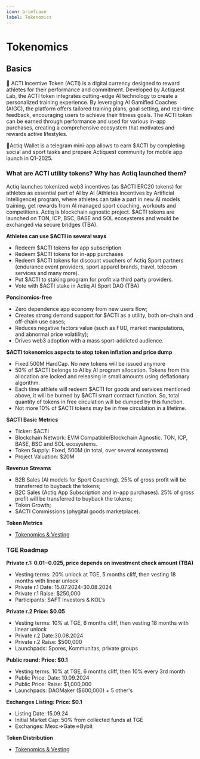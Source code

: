 ```yaml
---
icon: briefcase
label: Tokenomics
---
```

# Tokenomics

## Basics

💫 ACTI Incentive Token (ACTI) is a digital currency designed to reward athletes for their performance and commitment. Developed by Actiquest Lab, the ACTI token integrates cutting-edge AI technology to create a personalized training experience. By leveraging AI Gamified Coaches (AIGC), the platform offers tailored training plans, goal setting, and real-time feedback, encouraging users to achieve their fitness goals. The ACTI token can be earned through performance and used for various in-app purchases, creating a comprehensive ecosystem that motivates and rewards active lifestyles.

💎Actiq Wallet is a telegram mini-app allows to earn $ACTI by completing social and sport tasks and prepare Actiquest community for mobile app launch in Q1-2025. 

### What are ACTI utility tokens? Why has Actiq launched them?

Actiq launches tokenized web3 incentives (as $ACTI ERC20 tokens) for athletes as essential part of AI by AI (Athletes Incentives by Artificial Intelligence) program, where athletes can take a part in new AI models training, get rewards from AI managed sport coaching, workouts and competitions. Actiq is blockchain agnostic project. $ACTI tokens are launched on TON, ICP, BSC, BASE and SOL ecosystems and would be exchanged via secure bridges (TBA).


**Athletes can use $ACTI in several ways**
- Redeem $ACTI tokens for app subscription
- Redeem $ACTI tokens for in-app purchases
- Redeem $ACTI tokens for discount vouchers of Actiq Sport partners (endurance event providers, sport apparel brands, travel, telecom services and many more).
- Put $ACTI to staking program for profit via third party providers.
- Vote with $ACTI stake in Actiq AI Sport DAO (TBA)
  
**Poncinomics-free**
- Zero dependence app economy from new users flow;
- Creates strong demand support for $ACTI as a utility, both on-chain and off-chain use cases;
- Reduces negative factors value (such as FUD, market manipulations, and abnormal price volatility);
- Drives web3 adoption with a mass sport-addicted audience.

**$ACTI tokenomics aspects to stop token inflation and price dump**
- Fixed 500M HardCap. No new tokens will be issued anymore
- 50% of $ACTI belongs to AI by AI program allocation. Tokens from this allocation are locked and releasing in small amounts using deflationary algorithm.
- Each time athlete will redeem $ACTI for goods and services mentioned above, it will be burned by $ACTI smart contract function. So, total quantity of tokens in free circulation will be dumped by this function.
- Not more 10% of $ACTI tokens may be in free circulation in a lifetime. 

**$ACTI Basic Metrics**
- Ticker: $ACTI
- Blockchain Network: EVM Compatible/Blockchain Agnostic. TON, ICP, BASE, BSC and SOL ecosystems.
- Token Supply: Fixed, 500M (in total, over several ecosystems)
- Project Valuation: $20M

**Revenue Streams**
- B2B Sales (AI models for Sport Coaching). 25% of gross profit will be transferred to buyback the tokens;
- B2С Sales (Actiq App Subscription and in-app purchases). 25% of gross profit will be transferred to buyback the tokens; 
- Token Growth;
- $ACTI Commissions (phygital goods marketplace).

**Token Metrics**
- [Tokenomics & Vesting](https://t.ly/at-yI "Tokenomics & Vesting")

### TGE Roadmap 

**Private r.1: $0.01-$0.025, price depends on investment check amount (TBA)**
- Vesting terms: 20% unlock at TGE, 5 months cliff, then vesting 18 months with linear unlock
- Private r.1 Date: 15.07.2024-30.08.2024
- Private r.1 Raise: $250,000
- Participants: SAFT Investors & KOL’s

**Private r.2 Price: $0.05**
- Vesting terms: 10% at TGE, 6 months cliff, then vesting 18 months with linear unlock
- Private r.2 Date:30.08.2024
- Private r.2 Raise: $500,000
- Launchpads: Spores, Kommunitas, private groups

**Public round: Price: $0.1**
- Vesting terms: 10% at TGE, 6 months cliff,  then 10% every 3rd month
- Public Price: Date:  10.09.2024
- Public Price: Raise:  $1,000,000
- Launchpads: DAOMaker ($600,000) + 5 other's

**Exchanges Listing: Price: $0.1**
- Listing Date: 15.09.24
- Initial Market Cap: 50% from collected funds at TGE
- Exchanges: Mexc=>Gate=>Bybit

**Token Distribution**
- [Tokenomics & Vesting](https://t.ly/at-yI "Tokenomics & Vesting")











